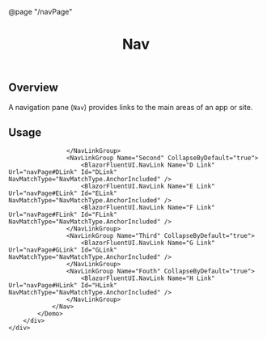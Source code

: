 ﻿@page "/navPage"

<header class="root">
    <h1 class="title">Nav</h1>
</header>
<div class="section" style="transition-delay: 0s;">
    <div id="overview" tabindex="-1">
        <h2 class="subHeading hiddenContent">Overview</h2>
    </div>
    <div class="content">
        <div class="ms-Markdown">
            <p>
                A navigation pane (<code>Nav</code>) provides links to the main areas of an app or site.
            </p>
        </div>
    </div>
</div>
<div class="section" style="transition-delay: 0s;">
    <div id="overview" tabindex="-1">
        <h2 class="subHeading">Usage</h2>
    </div>
    <div>
        <div class="subSection">
            <Demo Header="Navigation" Key="0" MetadataPath="NavPage">
                <Nav>
                    <NavLinkGroup Name="First" CollapseByDefault="false">
                        <BlazorFluentUI.NavLink Name="A Link" IconName="Airplane" Url="navPage#ALink" Id="ALink" NavMatchType="NavMatchType.AnchorIncluded" />
                        <BlazorFluentUI.NavLink Name="B Link" Url="navPage#BLink" NestedDepth="0" Id="BLink" NavMatchType="NavMatchType.AnchorIncluded">
                            <BlazorFluentUI.NavLink Name="B SubLink 1" NestedDepth="1" Url="navPage#BLink1" Id="BLink1" NavMatchType="NavMatchType.AnchorIncluded" />
                            <BlazorFluentUI.NavLink Name="B SubLink 2" NestedDepth="1" Url="navPage#BLink2" Id="BLink2" NavMatchType="NavMatchType.AnchorIncluded" />
                            <BlazorFluentUI.NavLink Name="B SubLink 3" NestedDepth="1" Url="navPage#BLink3" Id="BLink3" NavMatchType="NavMatchType.AnchorIncluded" />
                        </BlazorFluentUI.NavLink>
                        <BlazorFluentUI.NavLink Name="C Link" Url="navPage#CLink" Id="CLink" NavMatchType="NavMatchType.AnchorIncluded" />

                    </NavLinkGroup>
                    <NavLinkGroup Name="Second" CollapseByDefault="true">
                        <BlazorFluentUI.NavLink Name="D Link" Url="navPage#DLink" Id="DLink" NavMatchType="NavMatchType.AnchorIncluded" />
                        <BlazorFluentUI.NavLink Name="E Link" Url="navPage#ELink" Id="ELink" NavMatchType="NavMatchType.AnchorIncluded" />
                        <BlazorFluentUI.NavLink Name="F Link" Url="navPage#FLink" Id="FLink" NavMatchType="NavMatchType.AnchorIncluded" />
                    </NavLinkGroup>
                    <NavLinkGroup Name="Third" CollapseByDefault="true">
                        <BlazorFluentUI.NavLink Name="G Link" Url="navPage#GLink" Id="GLink" NavMatchType="NavMatchType.AnchorIncluded" />
                    </NavLinkGroup>
                    <NavLinkGroup Name="Fouth" CollapseByDefault="true">
                        <BlazorFluentUI.NavLink Name="H Link" Url="navPage#HLink" Id="HLink" NavMatchType="NavMatchType.AnchorIncluded" />
                    </NavLinkGroup>
                </Nav>
            </Demo>
        </div>
    </div>
</div>
